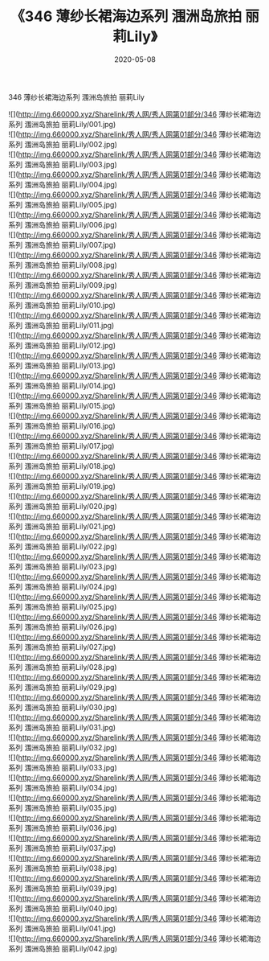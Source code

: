 ﻿---
layout: post
title:  《346 薄纱长裙海边系列 涠洲岛旅拍 丽莉Lily》
date:   2020-05-08
img: http://img.660000.xyz/Sharelink/秀人网/秀人网第01部分/346 薄纱长裙海边系列 涠洲岛旅拍 丽莉Lily/000.jpg
categories: [美女, 清纯, 唯美]
---

346 薄纱长裙海边系列 涠洲岛旅拍 丽莉Lily

  ![](http://img.660000.xyz/Sharelink/秀人网/秀人网第01部分/346 薄纱长裙海边系列 涠洲岛旅拍 丽莉Lily/001.jpg) <br> ![](http://img.660000.xyz/Sharelink/秀人网/秀人网第01部分/346 薄纱长裙海边系列 涠洲岛旅拍 丽莉Lily/002.jpg) <br> ![](http://img.660000.xyz/Sharelink/秀人网/秀人网第01部分/346 薄纱长裙海边系列 涠洲岛旅拍 丽莉Lily/003.jpg) <br> ![](http://img.660000.xyz/Sharelink/秀人网/秀人网第01部分/346 薄纱长裙海边系列 涠洲岛旅拍 丽莉Lily/004.jpg) <br> ![](http://img.660000.xyz/Sharelink/秀人网/秀人网第01部分/346 薄纱长裙海边系列 涠洲岛旅拍 丽莉Lily/005.jpg) <br> ![](http://img.660000.xyz/Sharelink/秀人网/秀人网第01部分/346 薄纱长裙海边系列 涠洲岛旅拍 丽莉Lily/006.jpg) <br> ![](http://img.660000.xyz/Sharelink/秀人网/秀人网第01部分/346 薄纱长裙海边系列 涠洲岛旅拍 丽莉Lily/007.jpg) <br> ![](http://img.660000.xyz/Sharelink/秀人网/秀人网第01部分/346 薄纱长裙海边系列 涠洲岛旅拍 丽莉Lily/008.jpg) <br> ![](http://img.660000.xyz/Sharelink/秀人网/秀人网第01部分/346 薄纱长裙海边系列 涠洲岛旅拍 丽莉Lily/009.jpg) <br> ![](http://img.660000.xyz/Sharelink/秀人网/秀人网第01部分/346 薄纱长裙海边系列 涠洲岛旅拍 丽莉Lily/010.jpg) <br> ![](http://img.660000.xyz/Sharelink/秀人网/秀人网第01部分/346 薄纱长裙海边系列 涠洲岛旅拍 丽莉Lily/011.jpg) <br> ![](http://img.660000.xyz/Sharelink/秀人网/秀人网第01部分/346 薄纱长裙海边系列 涠洲岛旅拍 丽莉Lily/012.jpg) <br> ![](http://img.660000.xyz/Sharelink/秀人网/秀人网第01部分/346 薄纱长裙海边系列 涠洲岛旅拍 丽莉Lily/013.jpg) <br> ![](http://img.660000.xyz/Sharelink/秀人网/秀人网第01部分/346 薄纱长裙海边系列 涠洲岛旅拍 丽莉Lily/014.jpg) <br> ![](http://img.660000.xyz/Sharelink/秀人网/秀人网第01部分/346 薄纱长裙海边系列 涠洲岛旅拍 丽莉Lily/015.jpg) <br> ![](http://img.660000.xyz/Sharelink/秀人网/秀人网第01部分/346 薄纱长裙海边系列 涠洲岛旅拍 丽莉Lily/016.jpg) <br> ![](http://img.660000.xyz/Sharelink/秀人网/秀人网第01部分/346 薄纱长裙海边系列 涠洲岛旅拍 丽莉Lily/017.jpg) <br> ![](http://img.660000.xyz/Sharelink/秀人网/秀人网第01部分/346 薄纱长裙海边系列 涠洲岛旅拍 丽莉Lily/018.jpg) <br> ![](http://img.660000.xyz/Sharelink/秀人网/秀人网第01部分/346 薄纱长裙海边系列 涠洲岛旅拍 丽莉Lily/019.jpg) <br> ![](http://img.660000.xyz/Sharelink/秀人网/秀人网第01部分/346 薄纱长裙海边系列 涠洲岛旅拍 丽莉Lily/020.jpg) <br> ![](http://img.660000.xyz/Sharelink/秀人网/秀人网第01部分/346 薄纱长裙海边系列 涠洲岛旅拍 丽莉Lily/021.jpg) <br> ![](http://img.660000.xyz/Sharelink/秀人网/秀人网第01部分/346 薄纱长裙海边系列 涠洲岛旅拍 丽莉Lily/022.jpg) <br> ![](http://img.660000.xyz/Sharelink/秀人网/秀人网第01部分/346 薄纱长裙海边系列 涠洲岛旅拍 丽莉Lily/023.jpg) <br> ![](http://img.660000.xyz/Sharelink/秀人网/秀人网第01部分/346 薄纱长裙海边系列 涠洲岛旅拍 丽莉Lily/024.jpg) <br> ![](http://img.660000.xyz/Sharelink/秀人网/秀人网第01部分/346 薄纱长裙海边系列 涠洲岛旅拍 丽莉Lily/025.jpg) <br> ![](http://img.660000.xyz/Sharelink/秀人网/秀人网第01部分/346 薄纱长裙海边系列 涠洲岛旅拍 丽莉Lily/026.jpg) <br> ![](http://img.660000.xyz/Sharelink/秀人网/秀人网第01部分/346 薄纱长裙海边系列 涠洲岛旅拍 丽莉Lily/027.jpg) <br> ![](http://img.660000.xyz/Sharelink/秀人网/秀人网第01部分/346 薄纱长裙海边系列 涠洲岛旅拍 丽莉Lily/028.jpg) <br> ![](http://img.660000.xyz/Sharelink/秀人网/秀人网第01部分/346 薄纱长裙海边系列 涠洲岛旅拍 丽莉Lily/029.jpg) <br> ![](http://img.660000.xyz/Sharelink/秀人网/秀人网第01部分/346 薄纱长裙海边系列 涠洲岛旅拍 丽莉Lily/030.jpg) <br> ![](http://img.660000.xyz/Sharelink/秀人网/秀人网第01部分/346 薄纱长裙海边系列 涠洲岛旅拍 丽莉Lily/031.jpg) <br> ![](http://img.660000.xyz/Sharelink/秀人网/秀人网第01部分/346 薄纱长裙海边系列 涠洲岛旅拍 丽莉Lily/032.jpg) <br> ![](http://img.660000.xyz/Sharelink/秀人网/秀人网第01部分/346 薄纱长裙海边系列 涠洲岛旅拍 丽莉Lily/033.jpg) <br> ![](http://img.660000.xyz/Sharelink/秀人网/秀人网第01部分/346 薄纱长裙海边系列 涠洲岛旅拍 丽莉Lily/034.jpg) <br> ![](http://img.660000.xyz/Sharelink/秀人网/秀人网第01部分/346 薄纱长裙海边系列 涠洲岛旅拍 丽莉Lily/035.jpg) <br> ![](http://img.660000.xyz/Sharelink/秀人网/秀人网第01部分/346 薄纱长裙海边系列 涠洲岛旅拍 丽莉Lily/036.jpg) <br> ![](http://img.660000.xyz/Sharelink/秀人网/秀人网第01部分/346 薄纱长裙海边系列 涠洲岛旅拍 丽莉Lily/037.jpg) <br> ![](http://img.660000.xyz/Sharelink/秀人网/秀人网第01部分/346 薄纱长裙海边系列 涠洲岛旅拍 丽莉Lily/038.jpg) <br> ![](http://img.660000.xyz/Sharelink/秀人网/秀人网第01部分/346 薄纱长裙海边系列 涠洲岛旅拍 丽莉Lily/039.jpg) <br> ![](http://img.660000.xyz/Sharelink/秀人网/秀人网第01部分/346 薄纱长裙海边系列 涠洲岛旅拍 丽莉Lily/040.jpg) <br> ![](http://img.660000.xyz/Sharelink/秀人网/秀人网第01部分/346 薄纱长裙海边系列 涠洲岛旅拍 丽莉Lily/041.jpg) <br> ![](http://img.660000.xyz/Sharelink/秀人网/秀人网第01部分/346 薄纱长裙海边系列 涠洲岛旅拍 丽莉Lily/042.jpg) <br>